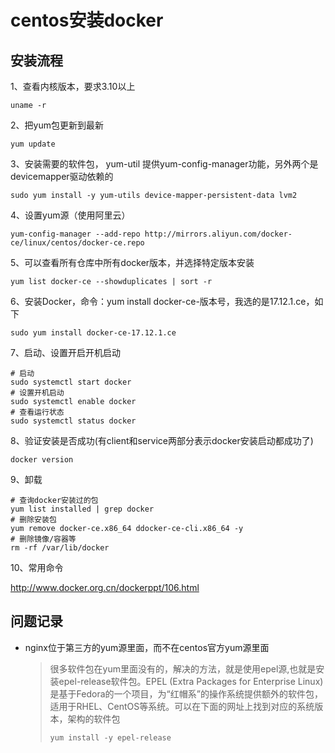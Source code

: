 # centos安装docker

## 安装流程

1、查看内核版本，要求3.10以上

```shell
uname -r
```

2、把yum包更新到最新

```shell
yum update
```

3、安装需要的软件包， yum-util 提供yum-config-manager功能，另外两个是devicemapper驱动依赖的

```shell
sudo yum install -y yum-utils device-mapper-persistent-data lvm2
```

4、设置yum源（使用阿里云）

```shell
yum-config-manager --add-repo http://mirrors.aliyun.com/docker-ce/linux/centos/docker-ce.repo
```

5、可以查看所有仓库中所有docker版本，并选择特定版本安装

```shell
yum list docker-ce --showduplicates | sort -r
```

6、安装Docker，命令：yum install docker-ce-版本号，我选的是17.12.1.ce，如下

```shell
sudo yum install docker-ce-17.12.1.ce
```

7、启动、设置开启开机启动

```shell
# 启动
sudo systemctl start docker
# 设置开机启动
sudo systemctl enable docker
# 查看运行状态
sudo systemctl status docker
```

8、验证安装是否成功(有client和service两部分表示docker安装启动都成功了)

```shell
docker version 
```

9、卸载

```shell
# 查询docker安装过的包
yum list installed | grep docker
# 删除安装包
yum remove docker-ce.x86_64 ddocker-ce-cli.x86_64 -y
# 删除镜像/容器等
rm -rf /var/lib/docker
```

10、常用命令

http://www.docker.org.cn/dockerppt/106.html

## 问题记录

- nginx位于第三方的yum源里面，而不在centos官方yum源里面

  > 很多软件包在yum里面没有的，解决的方法，就是使用epel源,也就是安装epel-release软件包。EPEL (Extra Packages for Enterprise Linux)是基于Fedora的一个项目，为“红帽系”的操作系统提供额外的软件包，适用于RHEL、CentOS等系统。可以在下面的网址上找到对应的系统版本，架构的软件包
  >
  > ```shell
  > yum install -y epel-release
  > ```

